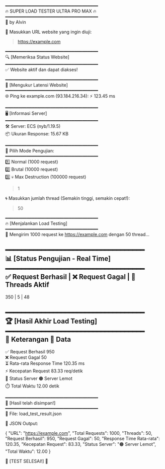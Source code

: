 ━━━━━━━━━━━━━━━━━━━━━━━━━━━━━━━━━━━  
🔥  SUPER LOAD TESTER ULTRA PRO MAX  🔥  
━━━━━━━━━━━━━━━━━━━━━━━━━━━━━━━━━━━  
👑 by Alvin  

🚀 Masukkan URL website yang ingin diuji:  
> https://example.com  

━━━━━━━━━━━━━━━━━━━━━━━━━━━━━━━━━━━  
🔍 [Memeriksa Status Website]  
━━━━━━━━━━━━━━━━━━━━━━━━━━━━━━━━━━━  
✅ Website aktif dan dapat diakses!  

━━━━━━━━━━━━━━━━━━━━━━━━━━━━━━━━━━━  
📡 [Mengukur Latensi Website]  
━━━━━━━━━━━━━━━━━━━━━━━━━━━━━━━━━━━  
🌐 Ping ke example.com (93.184.216.34): ⚡ 123.45 ms  

━━━━━━━━━━━━━━━━━━━━━━━━━━━━━━━━━━━  
🖥️ [Informasi Server]  
━━━━━━━━━━━━━━━━━━━━━━━━━━━━━━━━━━━  
🛠️ Server: ECS (nyb/1.19.5)  
📦 Ukuran Response: 15.67 KB  

━━━━━━━━━━━━━━━━━━━━━━━━━━━━━━━━━━━  
🎯 Pilih Mode Pengujian:  
━━━━━━━━━━━━━━━━━━━━━━━━━━━━━━━━━━━  
1️⃣  Normal (1000 request)  
2️⃣  Brutal (10000 request)  
3️⃣  💀 Max Destruction (100000 request)  
> 1  

🌀 Masukkan jumlah thread (Semakin tinggi, semakin cepat!):  
> 50  

━━━━━━━━━━━━━━━━━━━━━━━━━━━━━━━━━━━  
🔥 [Menjalankan Load Testing]  
━━━━━━━━━━━━━━━━━━━━━━━━━━━━━━━━━━━  
🚀 Mengirim 1000 request ke https://example.com dengan 50 thread...  

━━━━━━━━━━━━━━━━━━━━━━━━━━━━━━━━━━━  
📊 [Status Pengujian - Real Time]  
━━━━━━━━━━━━━━━━━━━━━━━━━━━━━━━━━━━  
✅ Request Berhasil | ❌ Request Gagal | 🔄 Threads Aktif  
-----------------------------------------------------------  
350                 | 5                | 48  

━━━━━━━━━━━━━━━━━━━━━━━━━━━━━━━━━━━  
🏆 [Hasil Akhir Load Testing]  
━━━━━━━━━━━━━━━━━━━━━━━━━━━━━━━━━━━  
📌 Keterangan                     🔢 Data  
------------------------------------------------------------  
✅ Request Berhasil              950  
❌ Request Gagal                 50  
⏳ Rata-rata Response Time       120.35 ms  
⚡ Kecepatan Request             83.33 req/detik  
📡 Status Server                 🟠 Server Lemot  
⏱️ Total Waktu                   12.00 detik  

━━━━━━━━━━━━━━━━━━━━━━━━━━━━━━━━━━━  
💾 [Hasil telah disimpan!]  
━━━━━━━━━━━━━━━━━━━━━━━━━━━━━━━━━━━  
📁 File: load_test_result.json  

📜 JSON Output:  

{
    "URL": "https://example.com",
    "Total Requests": 1000,
    "Threads": 50,
    "Request Berhasil": 950,
    "Request Gagal": 50,
    "Response Time Rata-rata": 120.35,
    "Kecepatan Request": 83.33,
    "Status Server": "🟠 Server Lemot",
    "Total Waktu": 12.00
}

🚀 [TEST SELESAI!] 🚀

